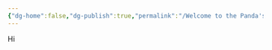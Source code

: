 ```yaml
---
{"dg-home":false,"dg-publish":true,"permalink":"/Welcome to the Panda's Zoo/","dgPassFrontmatter":true}
---
```


Hi